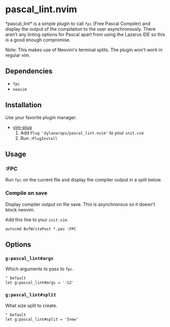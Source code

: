 # pascal_lint.nvim

\*pascal_lint\* is a simple plugin to call `fpc` (Free Pascal Compiler) and display the output of the compilation to the user asynchronously. There aren't any linting options for Pascal apart from using the Lazarus IDE so this is a good enough compromise.

Note: This makes use of Neovim's terminal splits. The plugin won't work in regular vim.


## Dependencies

- `fpc`
- `neovim`


## Installation

Use your favorite plugin manager.

- [vim-plug](https://github.com/junegunn/vim-plug)
  1. Add `Plug 'dylanaraps/pascal_lint.nvim'` to your `init.vim`
  2. Run `:PlugInstall`


## Usage

### :FPC

Run `fpc` on the current file and display the compiler output in a split below.

### Compile on save

Display compiler output on file save. This is asynchronous so it doesn't block neovim.

Add this line to your `init.vim`.

```viml
autocmd BufWritePost *.pas :FPC
```


## Options

### `g:pascal_lint#args`

Which arguments to pass to `fpc`.

```viml
" Default
let g:pascal_lint#args = '-S2'
```

### `g:pascal_lint#split`

What size split to create.

```viml
" Default
let g:pascal_lint#split = '5new'
```
